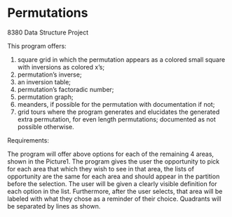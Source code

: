 # Permutations
8380 Data Structure Project

This program offers:
1. square grid in which the permutation appears as a colored small square with inversions as colored x’s;
2. permutation’s inverse;
3. an inversion table;
4. permutation’s factoradic number;
5. permutation graph;
6. meanders, if possible for the permutation with documentation if not;
7. grid tours where the program generates and elucidates the generated extra permutation, for even length permutations; documented as not possible otherwise.

Requirements:      

The program will offer above options for each of the remaining 4 areas, shown in the Picture1.
The program gives the user the opportunity to pick for each area that which they wish to see in that area, the lists of opportunity are the same for each area and should appear in the partition before the selection.
The user will be given a clearly visible definition for each option in the list.
Furthermore, after the user selects, that area will be labeled with what they chose as a reminder of their choice.
Quadrants will be separated by lines as shown.
